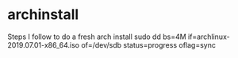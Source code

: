 # archinstall
Steps I follow to do a fresh arch install
sudo dd bs=4M if=archlinux-2019.07.01-x86_64.iso of=/dev/sdb status=progress oflag=sync  
